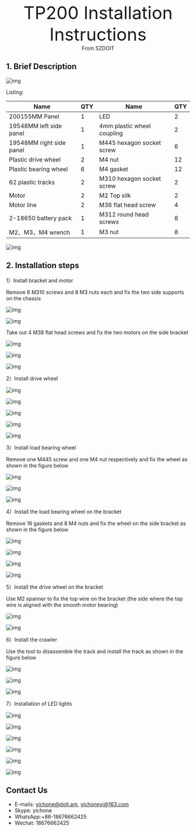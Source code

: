 <center><font size=10> TP200 Installation Instructions </center></font>
<center> From SZDOIT</center>

## 1. Brief Description

![img](wps1.jpg) 

Listing:

| Name                     | QTY  | Name                       | QTY  |
| ------------------------ | ---- | -------------------------- | ---- |
| 200155MM Panel           | 1    | LED                        | 2    |
| 19548MM left side panel  | 1    | 4mm plastic wheel coupling | 2    |
| 19548MM right side panel | 1    | M445 hexagon socket screw  | 6    |
| Plastic drive wheel      | 2    | M4 nut                     | 12   |
| Plastic bearing wheel    | 6    | M4 gasket                  | 12   |
| 62 plastic tracks        | 2    | M310 hexagon socket screw  | 2    |
| Motor                    | 2    | M2 Top silk                | 2    |
| Motor line               | 2    | M36 flat head screw        | 4    |
| 2-18650 battery pack     | 1    | M312 round head screws     | 8    |
| M2、M3、M4 wrench        | 1    | M3 nut                     | 8    |

![img](wps2.png) 

## 2. Installation steps

1）Install bracket and motor

Remove 8 M310 screws and 8 M3 nuts each and fix the two side supports on the chassis

![img](wps3.jpg) 

![img](wps4.jpg) 

Take out 4 M38 flat head screws and fix the two motors on the side bracket

![img](wps5.jpg) 

![img](wps6.jpg) 

![img](wps7.jpg) 

2）Install drive wheel

![img](wps8.jpg) 

![img](wps9.jpg) 

![img](wps10.jpg) 

![img](wps11.jpg) 

![img](wps12.jpg) 

3）Install load bearing wheel

Remove one M445 screw and one M4 nut respectively and fix the wheel as shown in the figure below

![img](wps13.jpg) 

![img](wps14.jpg) 

![img](wps15.jpg) 

4）Install the load bearing wheel on the bracket

Remove 16 gaskets and 8 M4 nuts and fix the wheel on the side bracket as shown in the figure below

![img](wps16.jpg) 

![img](wps17.jpg) 

![img](wps18.jpg) 

![img](wps19.jpg) 

5）Install the drive wheel on the bracket

Use M2 spanner to fix the top wire on the bracket (the side where the top wire is aligned with the smooth motor bearing)

![img](wps20.jpg) 

![img](wps21.jpg) 

6）Install the crawler

Use the tool to disassemble the track and install the track as shown in the figure below

![img](wps22.jpg) 

![img](wps23.jpg) 

![img](wps24.jpg) 

7）Installation of LED lights

![img](wps25.jpg) 

![img](wps26.jpg) 

![img](wps27.jpg) 

![img](wps28.jpg) 

![img](wps29.jpg)

![img](wps30.jpg) 

## Contact Us

- E-mails: [yichone@doit.am](mailto:yichone@doit.am), [yichoneyi@163.com](mailto:yichoneyi@163.com)
- Skype: yichone
- WhatsApp:+86-18676662425
- Wechat: 18676662425

